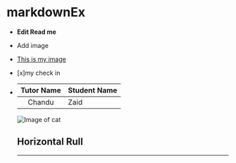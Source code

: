 # markdownEx

* **Edit Read me**

* Add image
* [This is my image](https://www.alleycat.org/wp-content/uploads/2019/03/FELV-cat.jpg)
* [x]my check in
* |Tutor Name| Student Name|
  |:--------:| ------------|
  | Chandu   | Zaid        |

  ![Image of cat](https://www.alleycat.org/wp-content/uploads/2019/03/FELV-cat.jpg)

  ## Horizontal Rull

  ---

  